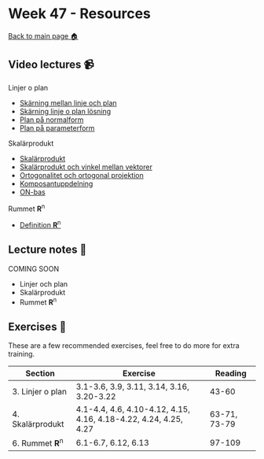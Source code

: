 # Week 47 - Resources

[Back to main page :house:](https://github.com/kokchun/Linjar-algebra-21)

## Video lectures :video_camera:

Linjer o plan

- [Skärning mellan linje och plan](https://www.youtube.com/watch?v=mgBxXGzlYKo)
- [Skärning linje o plan lösning](https://www.youtube.com/watch?v=mgBxXGzlYKo)
- [Plan på normalform](https://www.youtube.com/watch?v=emq9ipd1eEg)
- [Plan på parameterform](https://www.youtube.com/watch?v=6Y3eFGMkfyc)

Skalärprodukt

- [Skalärprodukt](https://www.youtube.com/watch?v=ggqdzvyrKrI)
- [Skalärprodukt och vinkel mellan vektorer](https://www.youtube.com/watch?v=Y5b7sQ8OwSs)
- [Ortogonalitet och ortogonal projektion](https://www.youtube.com/watch?v=BIP-GB_HuEU&list=PL2w8yt28pgXrYD4BeDz12t0nWZVUY62-E&index=7)
- [Komposantuppdelning](https://www.youtube.com/watch?v=HHmelhsbpLk&list=PL2w8yt28pgXrYD4BeDz12t0nWZVUY62-E&index=8)
- [ON-bas](https://www.youtube.com/watch?v=T45UR7qGQqQ)


Rummet **R**<sup>n
- [Definition **R**<sup>n](https://www.youtube.com/watch?v=MSUMBkrqLdY)


## Lecture notes :book:

COMING SOON

- Linjer och plan
- Skalärprodukt
- Rummet **R**<sup>n

## Exercises :running:

These are a few recommended exercises, feel free to do more for extra training.

| Section               | Exercise                                                         | Reading      |
| --------------------- | ---------------------------------------------------------------- | ------------ |
| 3. Linjer o plan      | 3.1-3.6, 3.9, 3.11, 3.14, 3.16, 3.20-3.22                        | 43-60        |
| 4. Skalärprodukt      | 4.1-4.4, 4.6, 4.10-4.12, 4.15, 4.16, 4.18-4.22, 4.24, 4.25, 4.27 | 63-71, 73-79 |
| 6. Rummet **R**<sup>n | 6.1-6.7, 6.12, 6.13                                              | 97-109       |
